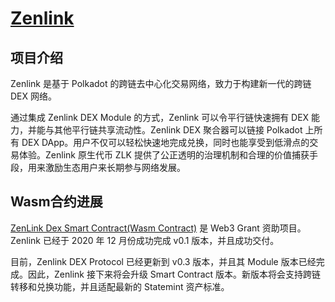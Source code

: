# [Zenlink](https://zenlink.pro/)

## 项目介绍

Zenlink 是基于 Polkadot 的跨链去中心化交易网络，致力于构建新一代的跨链 DEX 网络。

通过集成 Zenlink DEX Module 的方式，Zenlink 可以令平行链快速拥有 DEX 能力，并能与其他平行链共享流动性。Zenlink DEX 聚合器可以链接 Polkadot 上所有 DEX DApp。用户不仅可以轻松快速地完成兑换，同时也能享受到低滑点的交易体验。Zenlink 原生代币 ZLK 提供了公正透明的治理机制和合理的价值捕获手段，用来激励生态用户来长期参与网络发展。

## Wasm合约进展

[ZenLink Dex Smart Contract(Wasm Contract)](https://github.com/zenlinkpro/zenlink-dex-contract) 是 Web3 Grant 资助项目。Zenlink 已经于 2020 年 12 月份成功完成 v0.1 版本，并且成功交付。

目前，Zenlink DEX Protocol 已经更新到 v0.3 版本，并且其 Module 版本已经完成。因此，Zenlink 接下来将会升级 Smart Contract 版本。新版本将会支持跨链转移和兑换功能，并且适配最新的 Statemint 资产标准。